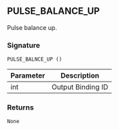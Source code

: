 ## PULSE\_BALANCE\_UP

Pulse balance up.


### Signature

`PULSE_BALNCE_UP ()`


| Parameter | Description |
| --- | --- |
| int | Output Binding ID |


### Returns

`None`